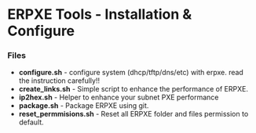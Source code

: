 ERPXE Tools - Installation & Configure
======================================

### Files

* **configure.sh** - configure system (dhcp/tftp/dns/etc) with erpxe. read the instruction carefully!!
* **create_links.sh** - Simple script to enhance the performance of ERPXE.
* **ip2hex.sh** - Helper to enhance your subnet PXE performance
* **package.sh** - Package ERPXE using git.
* **reset_permmisions.sh** - Reset all ERPXE folder and files permission to default.